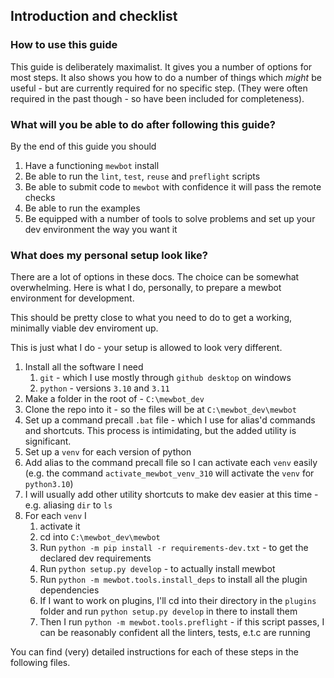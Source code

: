 <!--
SPDX-FileCopyrightText: 2023 Mewbot Developers <mewbot@quicksilver.london>

SPDX-License-Identifier: BSD-2-Clause
-->

## Introduction and checklist

### How to use this guide

This guide is deliberately maximalist.
It gives you a number of options for most steps.
It also shows you how to do a number of things which _might_ be useful - but are currently required for no specific step.
(They were often required in the past though - so have been included for completeness).

### What will you be able to do after following this guide?

By the end of this guide you should
1) Have a functioning `mewbot` install
2) Be able to run the `lint`, `test`, `reuse` and `preflight` scripts
3) Be able to submit code to `mewbot` with confidence it will pass the remote checks
4) Be able to run the examples
5) Be equipped with a number of tools to solve problems and set up your dev environment the way you want it

### What does my personal setup look like?

There are a lot of options in these docs.
The choice can be somewhat overwhelming.
Here is what I do, personally, to prepare a mewbot environment for development.

This should be pretty close to what you need to do to get a working, minimally viable dev enviroment up.

This is just what I do - your setup is allowed to look very different.

1) Install all the software I need
   1) `git` - which I use mostly through `github desktop` on windows
   2) `python` - versions `3.10` and `3.11`
2) Make a folder in the root of - `C:\mewbot_dev`
3) Clone the repo into it - so the files will be at `C:\mewbot_dev\mewbot`
4) Set up a command precall `.bat` file - which I use for alias'd commands and shortcuts.
        This process is intimidating, but the added utility is significant.
5) Set up a `venv` for each version of python
6) Add alias to the command precall file so I can activate each `venv` easily (e.g. the command `activate_mewbot_venv_310` will activate the `venv` for `python3.10`)
7) I will usually add other utility shortcuts to make dev easier at this time - e.g. aliasing `dir` to `ls`
8) For each `venv` I
   1) activate it
   2) cd into `C:\mewbot_dev\mewbot`
   3) Run `python -m pip install -r requirements-dev.txt` - to get the declared dev requirements
   4) Run `python setup.py develop` - to actually install mewbot
   5) Run `python -m mewbot.tools.install_deps` to install all the plugin dependencies
   6) If I want to work on plugins, I'll cd into their directory in the `plugins` folder and run `python setup.py develop` in there to install them
   7) Then I run `python -m mewbot.tools.preflight` - if this script passes, I can be reasonably confident all the linters, tests, e.t.c are running

You can find (very) detailed instructions for each of these steps in the following files.